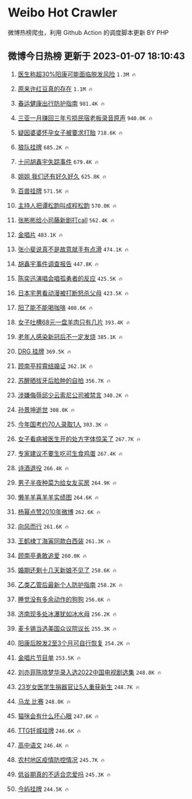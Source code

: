 # Weibo Hot Crawler 



微博热榜爬虫，利用 Github Action 的调度脚本更新 BY PHP 


## 微博今日热榜 更新于 2023-01-07 18:10:43 
1. [医生称超30%阳康可能面临脱发风险](https://s.weibo.com/weibo?q=%23%E5%8C%BB%E7%94%9F%E7%A7%B0%E8%B6%8530%25%E9%98%B3%E5%BA%B7%E5%8F%AF%E8%83%BD%E9%9D%A2%E4%B8%B4%E8%84%B1%E5%8F%91%E9%A3%8E%E9%99%A9%23&t=31&band_rank=1&Refer=top) `1.3M 🔥` 

1. [原来许红豆真的存在](https://s.weibo.com/weibo?q=%23%E5%8E%9F%E6%9D%A5%E8%AE%B8%E7%BA%A2%E8%B1%86%E7%9C%9F%E7%9A%84%E5%AD%98%E5%9C%A8%23&t=31&band_rank=2&Refer=top) `1.1M 🔥` 

1. [春运健康出行防护指南](https://s.weibo.com/weibo?q=%23%E6%98%A5%E8%BF%90%E5%81%A5%E5%BA%B7%E5%87%BA%E8%A1%8C%E9%98%B2%E6%8A%A4%E6%8C%87%E5%8D%97%23&t=31&band_rank=3&Refer=top) `981.4K 🔥` 

1. [三亚一月赚回三年亏损民宿老板录音原声](https://s.weibo.com/weibo?q=%23%E4%B8%89%E4%BA%9A%E4%B8%80%E6%9C%88%E8%B5%9A%E5%9B%9E%E4%B8%89%E5%B9%B4%E4%BA%8F%E6%8D%9F%E6%B0%91%E5%AE%BF%E8%80%81%E6%9D%BF%E5%BD%95%E9%9F%B3%E5%8E%9F%E5%A3%B0%23&t=31&band_rank=4&Refer=top) `940.0K 🔥` 

1. [疑因婆婆怀孕女子被要求打胎](https://s.weibo.com/weibo?q=%23%E7%96%91%E5%9B%A0%E5%A9%86%E5%A9%86%E6%80%80%E5%AD%95%E5%A5%B3%E5%AD%90%E8%A2%AB%E8%A6%81%E6%B1%82%E6%89%93%E8%83%8E%23&t=31&band_rank=5&Refer=top) `718.6K 🔥` 

1. [狼队挂牌](https://s.weibo.com/weibo?q=%23%E7%8B%BC%E9%98%9F%E6%8C%82%E7%89%8C%23&t=31&band_rank=6&Refer=top) `685.2K 🔥` 

1. [十问胡鑫宇失踪事件](https://s.weibo.com/weibo?q=%23%E5%8D%81%E9%97%AE%E8%83%A1%E9%91%AB%E5%AE%87%E5%A4%B1%E8%B8%AA%E4%BA%8B%E4%BB%B6%23&t=31&band_rank=7&Refer=top) `679.4K 🔥` 

1. [姐姐 我们还有好久好久](https://s.weibo.com/weibo?q=%E5%A7%90%E5%A7%90%20%E6%88%91%E4%BB%AC%E8%BF%98%E6%9C%89%E5%A5%BD%E4%B9%85%E5%A5%BD%E4%B9%85&t=31&band_rank=8&Refer=top) `625.8K 🔥` 

1. [百兽挂牌](https://s.weibo.com/weibo?q=%23%E7%99%BE%E5%85%BD%E6%8C%82%E7%89%8C%23&t=31&band_rank=9&Refer=top) `571.5K 🔥` 

1. [主持人把谭松韵叫成程松韵](https://s.weibo.com/weibo?q=%23%E4%B8%BB%E6%8C%81%E4%BA%BA%E6%8A%8A%E8%B0%AD%E6%9D%BE%E9%9F%B5%E5%8F%AB%E6%88%90%E7%A8%8B%E6%9D%BE%E9%9F%B5%23&t=31&band_rank=10&Refer=top) `570.0K 🔥` 

1. [张彬彬给小司藤新剧打call](https://s.weibo.com/weibo?q=%23%E5%BC%A0%E5%BD%AC%E5%BD%AC%E7%BB%99%E5%B0%8F%E5%8F%B8%E8%97%A4%E6%96%B0%E5%89%A7%E6%89%93call%23&t=31&band_rank=11&Refer=top) `562.4K 🔥` 

1. [金唱片](https://s.weibo.com/weibo?q=%E9%87%91%E5%94%B1%E7%89%87&t=31&band_rank=12&Refer=top) `483.1K 🔥` 

1. [张小斐说真不是故意就手有点滑](https://s.weibo.com/weibo?q=%23%E5%BC%A0%E5%B0%8F%E6%96%90%E8%AF%B4%E7%9C%9F%E4%B8%8D%E6%98%AF%E6%95%85%E6%84%8F%E5%B0%B1%E6%89%8B%E6%9C%89%E7%82%B9%E6%BB%91%23&t=31&band_rank=13&Refer=top) `474.1K 🔥` 

1. [胡鑫宇事件调查报告](https://s.weibo.com/weibo?q=%23%E8%83%A1%E9%91%AB%E5%AE%87%E4%BA%8B%E4%BB%B6%E8%B0%83%E6%9F%A5%E6%8A%A5%E5%91%8A%23&t=31&band_rank=14&Refer=top) `447.8K 🔥` 

1. [陈奕迅演唱会唱孤勇者的反应](https://s.weibo.com/weibo?q=%23%E9%99%88%E5%A5%95%E8%BF%85%E6%BC%94%E5%94%B1%E4%BC%9A%E5%94%B1%E5%AD%A4%E5%8B%87%E8%80%85%E7%9A%84%E5%8F%8D%E5%BA%94%23&t=31&band_rank=15&Refer=top) `425.5K 🔥` 

1. [日本宅男看动漫被打断怒杀父母](https://s.weibo.com/weibo?q=%23%E6%97%A5%E6%9C%AC%E5%AE%85%E7%94%B7%E7%9C%8B%E5%8A%A8%E6%BC%AB%E8%A2%AB%E6%89%93%E6%96%AD%E6%80%92%E6%9D%80%E7%88%B6%E6%AF%8D%23&t=31&band_rank=16&Refer=top) `423.5K 🔥` 

1. [阳了能不能喝咖啡](https://s.weibo.com/weibo?q=%23%E9%98%B3%E4%BA%86%E8%83%BD%E4%B8%8D%E8%83%BD%E5%96%9D%E5%92%96%E5%95%A1%23&t=31&band_rank=17&Refer=top) `408.6K 🔥` 

1. [女子吐槽68元一盘羊肉只有几片](https://s.weibo.com/weibo?q=%23%E5%A5%B3%E5%AD%90%E5%90%90%E6%A7%BD68%E5%85%83%E4%B8%80%E7%9B%98%E7%BE%8A%E8%82%89%E5%8F%AA%E6%9C%89%E5%87%A0%E7%89%87%23&t=31&band_rank=18&Refer=top) `393.4K 🔥` 

1. [老年人感染新冠后不一定发烧](https://s.weibo.com/weibo?q=%23%E8%80%81%E5%B9%B4%E4%BA%BA%E6%84%9F%E6%9F%93%E6%96%B0%E5%86%A0%E5%90%8E%E4%B8%8D%E4%B8%80%E5%AE%9A%E5%8F%91%E7%83%A7%23&t=31&band_rank=19&Refer=top) `385.1K 🔥` 

1. [DRG 挂牌](https://s.weibo.com/weibo?q=DRG%20%E6%8C%82%E7%89%8C&t=31&band_rank=20&Refer=top) `369.5K 🔥` 

1. [顾南亭程霄结婚证](https://s.weibo.com/weibo?q=%23%E9%A1%BE%E5%8D%97%E4%BA%AD%E7%A8%8B%E9%9C%84%E7%BB%93%E5%A9%9A%E8%AF%81%23&t=31&band_rank=21&Refer=top) `362.1K 🔥` 

1. [苏醒晒拔牙后脸肿的自拍](https://s.weibo.com/weibo?q=%23%E8%8B%8F%E9%86%92%E6%99%92%E6%8B%94%E7%89%99%E5%90%8E%E8%84%B8%E8%82%BF%E7%9A%84%E8%87%AA%E6%8B%8D%23&t=31&band_rank=22&Refer=top) `356.7K 🔥` 

1. [涉嫌侮辱邱少云索尼公司被禁言](https://s.weibo.com/weibo?q=%23%E6%B6%89%E5%AB%8C%E4%BE%AE%E8%BE%B1%E9%82%B1%E5%B0%91%E4%BA%91%E7%B4%A2%E5%B0%BC%E5%85%AC%E5%8F%B8%E8%A2%AB%E7%A6%81%E8%A8%80%23&t=31&band_rank=23&Refer=top) `340.2K 🔥` 

1. [孙景坤逝世](https://s.weibo.com/weibo?q=%23%E5%AD%99%E6%99%AF%E5%9D%A4%E9%80%9D%E4%B8%96%23&t=31&band_rank=24&Refer=top) `308.0K 🔥` 

1. [今年国考约70人录取1人](https://s.weibo.com/weibo?q=%23%E4%BB%8A%E5%B9%B4%E5%9B%BD%E8%80%83%E7%BA%A670%E4%BA%BA%E5%BD%95%E5%8F%961%E4%BA%BA%23&t=31&band_rank=25&Refer=top) `303.3K 🔥` 

1. [女子看病被医生开的处方字体惊呆了](https://s.weibo.com/weibo?q=%23%E5%A5%B3%E5%AD%90%E7%9C%8B%E7%97%85%E8%A2%AB%E5%8C%BB%E7%94%9F%E5%BC%80%E7%9A%84%E5%A4%84%E6%96%B9%E5%AD%97%E4%BD%93%E6%83%8A%E5%91%86%E4%BA%86%23&t=31&band_rank=26&Refer=top) `267.7K 🔥` 

1. [专家建议不要生吃可生食鸡蛋](https://s.weibo.com/weibo?q=%23%E4%B8%93%E5%AE%B6%E5%BB%BA%E8%AE%AE%E4%B8%8D%E8%A6%81%E7%94%9F%E5%90%83%E5%8F%AF%E7%94%9F%E9%A3%9F%E9%B8%A1%E8%9B%8B%23&t=31&band_rank=27&Refer=top) `267.4K 🔥` 

1. [诗酒退役](https://s.weibo.com/weibo?q=%23%E8%AF%97%E9%85%92%E9%80%80%E5%BD%B9%23&t=31&band_rank=28&Refer=top) `266.4K 🔥` 

1. [男子半夜种菜为给女友买房](https://s.weibo.com/weibo?q=%23%E7%94%B7%E5%AD%90%E5%8D%8A%E5%A4%9C%E7%A7%8D%E8%8F%9C%E4%B8%BA%E7%BB%99%E5%A5%B3%E5%8F%8B%E4%B9%B0%E6%88%BF%23&t=31&band_rank=29&Refer=top) `264.9K 🔥` 

1. [懒羊羊喜羊羊实绩图](https://s.weibo.com/weibo?q=%23%E6%87%92%E7%BE%8A%E7%BE%8A%E5%96%9C%E7%BE%8A%E7%BE%8A%E5%AE%9E%E7%BB%A9%E5%9B%BE%23&t=31&band_rank=30&Refer=top) `264.6K 🔥` 

1. [杨幂点赞2010年微博](https://s.weibo.com/weibo?q=%23%E6%9D%A8%E5%B9%82%E7%82%B9%E8%B5%9E2010%E5%B9%B4%E5%BE%AE%E5%8D%9A%23&t=31&band_rank=31&Refer=top) `262.6K 🔥` 

1. [向风而行](https://s.weibo.com/weibo?q=%E5%90%91%E9%A3%8E%E8%80%8C%E8%A1%8C&t=31&band_rank=32&Refer=top) `261.6K 🔥` 

1. [王鹤棣丁海寅同款白西装](https://s.weibo.com/weibo?q=%23%E7%8E%8B%E9%B9%A4%E6%A3%A3%E4%B8%81%E6%B5%B7%E5%AF%85%E5%90%8C%E6%AC%BE%E7%99%BD%E8%A5%BF%E8%A3%85%23&t=31&band_rank=33&Refer=top) `261.3K 🔥` 

1. [顾南亭勇敢追爱](https://s.weibo.com/weibo?q=%23%E9%A1%BE%E5%8D%97%E4%BA%AD%E5%8B%87%E6%95%A2%E8%BF%BD%E7%88%B1%23&t=31&band_rank=34&Refer=top) `260.0K 🔥` 

1. [婚期还剩十几天新娘不见了](https://s.weibo.com/weibo?q=%23%E5%A9%9A%E6%9C%9F%E8%BF%98%E5%89%A9%E5%8D%81%E5%87%A0%E5%A4%A9%E6%96%B0%E5%A8%98%E4%B8%8D%E8%A7%81%E4%BA%86%23&t=31&band_rank=35&Refer=top) `258.6K 🔥` 

1. [乙类乙管后最新个人防护指南](https://s.weibo.com/weibo?q=%23%E4%B9%99%E7%B1%BB%E4%B9%99%E7%AE%A1%E5%90%8E%E6%9C%80%E6%96%B0%E4%B8%AA%E4%BA%BA%E9%98%B2%E6%8A%A4%E6%8C%87%E5%8D%97%23&t=31&band_rank=36&Refer=top) `258.2K 🔥` 

1. [睡觉没有多余动作的狗狗](https://s.weibo.com/weibo?q=%23%E7%9D%A1%E8%A7%89%E6%B2%A1%E6%9C%89%E5%A4%9A%E4%BD%99%E5%8A%A8%E4%BD%9C%E7%9A%84%E7%8B%97%E7%8B%97%23&t=31&band_rank=37&Refer=top) `256.6K 🔥` 

1. [济南现多处冰瀑犹如冰水母](https://s.weibo.com/weibo?q=%23%E6%B5%8E%E5%8D%97%E7%8E%B0%E5%A4%9A%E5%A4%84%E5%86%B0%E7%80%91%E7%8A%B9%E5%A6%82%E5%86%B0%E6%B0%B4%E6%AF%8D%23&t=31&band_rank=38&Refer=top) `256.2K 🔥` 

1. [麦卡锡当选美国众议院议长](https://s.weibo.com/weibo?q=%23%E9%BA%A6%E5%8D%A1%E9%94%A1%E5%BD%93%E9%80%89%E7%BE%8E%E5%9B%BD%E4%BC%97%E8%AE%AE%E9%99%A2%E8%AE%AE%E9%95%BF%23&t=31&band_rank=39&Refer=top) `255.3K 🔥` 

1. [阳康后脱发2至3个月可自行恢复](https://s.weibo.com/weibo?q=%23%E9%98%B3%E5%BA%B7%E5%90%8E%E8%84%B1%E5%8F%912%E8%87%B33%E4%B8%AA%E6%9C%88%E5%8F%AF%E8%87%AA%E8%A1%8C%E6%81%A2%E5%A4%8D%23&t=31&band_rank=40&Refer=top) `254.2K 🔥` 

1. [金唱片节目单](https://s.weibo.com/weibo?q=%E9%87%91%E5%94%B1%E7%89%87%E8%8A%82%E7%9B%AE%E5%8D%95&t=31&band_rank=41&Refer=top) `253.5K 🔥` 

1. [刘亦菲陈晓梦华录入选2022中国电视剧选集](https://s.weibo.com/weibo?q=%23%E5%88%98%E4%BA%A6%E8%8F%B2%E9%99%88%E6%99%93%E6%A2%A6%E5%8D%8E%E5%BD%95%E5%85%A5%E9%80%892022%E4%B8%AD%E5%9B%BD%E7%94%B5%E8%A7%86%E5%89%A7%E9%80%89%E9%9B%86%23&t=31&band_rank=42&Refer=top) `248.8K 🔥` 

1. [23岁女医学生捐器官让5人重获新生](https://s.weibo.com/weibo?q=%2323%E5%B2%81%E5%A5%B3%E5%8C%BB%E5%AD%A6%E7%94%9F%E6%8D%90%E5%99%A8%E5%AE%98%E8%AE%A95%E4%BA%BA%E9%87%8D%E8%8E%B7%E6%96%B0%E7%94%9F%23&t=31&band_rank=43&Refer=top) `248.7K 🔥` 

1. [马龙 比赛](https://s.weibo.com/weibo?q=%E9%A9%AC%E9%BE%99%20%E6%AF%94%E8%B5%9B&t=31&band_rank=44&Refer=top) `248.0K 🔥` 

1. [猫咪会有什么坏心眼](https://s.weibo.com/weibo?q=%23%E7%8C%AB%E5%92%AA%E4%BC%9A%E6%9C%89%E4%BB%80%E4%B9%88%E5%9D%8F%E5%BF%83%E7%9C%BC%23&t=31&band_rank=45&Refer=top) `247.6K 🔥` 

1. [TTG钎城挂牌](https://s.weibo.com/weibo?q=%23TTG%E9%92%8E%E5%9F%8E%E6%8C%82%E7%89%8C%23&t=31&band_rank=46&Refer=top) `246.6K 🔥` 

1. [高中语文](https://s.weibo.com/weibo?q=%E9%AB%98%E4%B8%AD%E8%AF%AD%E6%96%87&t=31&band_rank=47&Refer=top) `246.4K 🔥` 

1. [农村地区疫情防控情况](https://s.weibo.com/weibo?q=%23%E5%86%9C%E6%9D%91%E5%9C%B0%E5%8C%BA%E7%96%AB%E6%83%85%E9%98%B2%E6%8E%A7%E6%83%85%E5%86%B5%23&t=31&band_rank=48&Refer=top) `245.7K 🔥` 

1. [低谷期真的不适合恋爱吗](https://s.weibo.com/weibo?q=%23%E4%BD%8E%E8%B0%B7%E6%9C%9F%E7%9C%9F%E7%9A%84%E4%B8%8D%E9%80%82%E5%90%88%E6%81%8B%E7%88%B1%E5%90%97%23&t=31&band_rank=49&Refer=top) `245.3K 🔥` 

1. [今屿挂牌](https://s.weibo.com/weibo?q=%23%E4%BB%8A%E5%B1%BF%E6%8C%82%E7%89%8C%23&t=31&band_rank=50&Refer=top) `244.5K 🔥` 

